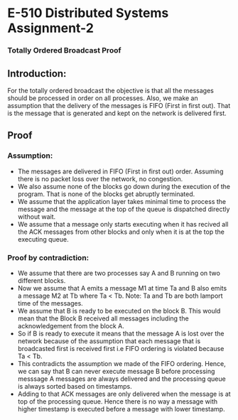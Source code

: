 # E-510 Distributed Systems Assignment-2

### Totally Ordered Broadcast Proof

## Introduction:

For the totally ordered broadcast the objective is that all the messages should be processed in order on all processes. Also, we make an assumption that the delivery of the messages is FIFO (First in first out). That is the message that is generated and kept on the network is delivered first.

## Proof

### Assumption:

- The messages are delivered in FIFO (First in first out) order. Assuming there is no packet loss over the network, no congestion.
- We also assume none of the blocks go down during the execution of the program. That is none of the blocks get abruptly terminated.
- We assume that the application layer takes minimal time to process the message and the message at the top of the queue is dispatched directly without wait.
- We assume that a message only starts executing when it has recived all the ACK messages from other blocks and only when it is at the top the executing queue.

### Proof by contradiction:

- We assume that there are two processes say A and B running on two different blocks.
- Now we assume that A emits a message M1 at time Ta and B also emits a message M2 at Tb where Ta < Tb. Note: Ta and Tb are both lamport time of the messages.
- We assume that B is ready to be executed on the block B. This would mean that the Block B received all messages including the acknowledgement from the block A.
- So if B is ready to execute it means that the message A is lost over the network because of the assumption that each message that is broadcasted first is received first i.e FIFO ordering is violated because Ta < Tb.
- This contradicts the assumption we made of the FIFO ordering. Hence, we can say that B can never execute message B before processing messsage A messages are always delivered and the processing queue is always sorted based on timestamps.
- Adding to that ACK messages are only delivered when the message is at top of the processing queue. Hence there is no way a message with higher timestamp is executed before a message with lower timestamp.
